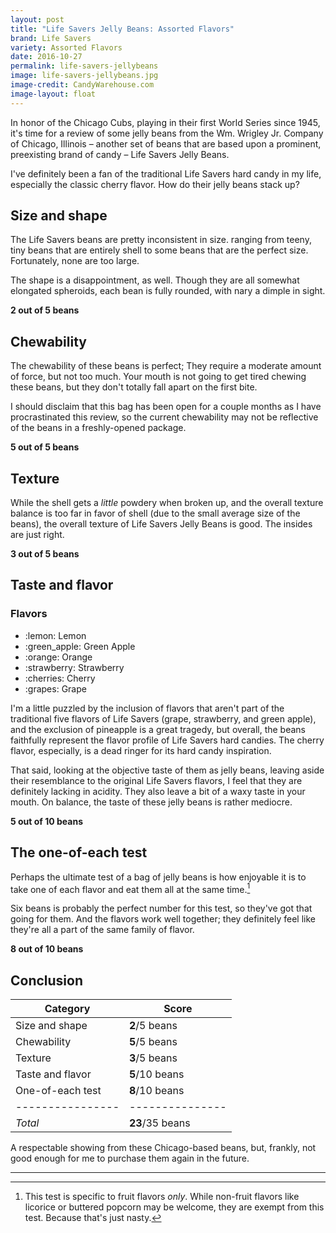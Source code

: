 ```yaml
---
layout: post
title: "Life Savers Jelly Beans: Assorted Flavors"
brand: Life Savers
variety: Assorted Flavors
date: 2016-10-27
permalink: life-savers-jellybeans
image: life-savers-jellybeans.jpg
image-credit: CandyWarehouse.com
image-layout: float
---
```


In honor of the Chicago Cubs, playing in their first World Series since 1945,
it's time for a review of some jelly beans from the Wm. Wrigley Jr. Company
of Chicago, Illinois – another set of beans that are based upon a prominent,
preexisting brand of candy – Life Savers Jelly Beans.

I've definitely been a fan of the traditional Life Savers hard candy in my life,
especially the classic cherry flavor. How do their jelly beans stack up?


## Size and shape

The Life Savers beans are pretty inconsistent in size.
ranging from teeny, tiny beans that are entirely shell
to some beans that are the perfect size.
Fortunately, none are too large.

The shape is a disappointment, as well.
Though they are all somewhat elongated spheroids,
each bean is fully rounded, with nary a dimple in sight.

**2 out of 5 beans**


## Chewability

The chewability of these beans is perfect;
They require a moderate amount of force, but not too much.
Your mouth is not going to get tired chewing these beans,
but they don't totally fall apart on the first bite.

I should disclaim that this bag has been open for a couple months
as I have procrastinated this review, so the current chewability
may not be  reflective of the beans in a freshly-opened package.

**5 out of 5 beans**


## Texture

While the shell gets a _little_ powdery when broken up,
and the overall texture balance is too far in favor of shell
(due to the small average size of the beans),
the overall texture of Life Savers Jelly Beans is good.
The insides are just right.

**3 out of 5 beans**


## Taste and flavor

<div class="inset">
    <h3>Flavors</h3>
    <ul class="emoji-list">
        <li>:lemon: Lemon</li>
        <li>:green_apple: Green Apple</li>
        <li>:orange: Orange</li>
        <li>:strawberry: Strawberry</li>
        <li>:cherries: Cherry</li>
        <li>:grapes: Grape</li>
    </ul>
</div>

I'm a little puzzled by the inclusion of flavors that aren't part of the
traditional five flavors of Life Savers (grape, strawberry, and green apple),
and the exclusion of pineapple is a great tragedy,
but overall, the beans faithfully represent
the flavor profile of Life Savers hard candies.
The cherry flavor, especially, is a dead ringer for its hard candy inspiration.

That said, looking at the objective taste of them as jelly beans,
leaving aside their resemblance to the original Life Savers flavors,
I feel that they are definitely lacking in acidity.
They also leave a bit of a waxy taste in your mouth.
On balance, the taste of these jelly beans is rather mediocre.

**5 out of 10 beans**


## The one-of-each test

Perhaps the ultimate test of a bag of jelly beans is how enjoyable it is
to take one of each flavor and eat them all at the same time.[^1]

Six beans is probably the perfect number for this test,
so they've got that going for them.
And the flavors work well together; they definitely
feel like they're all a part of the same family of flavor.

**8 out of 10 beans**


## Conclusion

Category         | Score
---------------- | ---------------
Size and shape   | **2**/5 beans
Chewability      | **5**/5 beans
Texture          | **3**/5 beans
Taste and flavor | **5**/10 beans
One-of-each test | **8**/10 beans
---------------- | ---------------
_Total_          | **23**/35 beans

A respectable showing from these Chicago-based beans, but, frankly,
not good enough for me to purchase them again in the future.


---

[^1]: This test is specific to fruit flavors _only_. While non-fruit flavors like licorice or buttered popcorn may be welcome, they are exempt from this test. Because that's just nasty.
